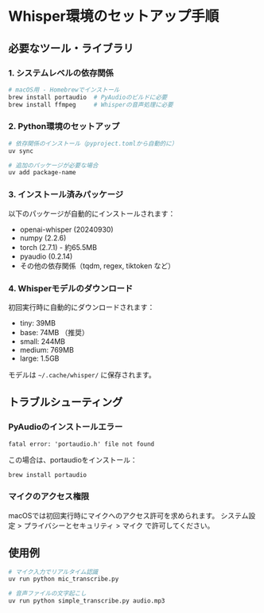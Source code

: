 # Whisper環境のセットアップ手順

## 必要なツール・ライブラリ

### 1. システムレベルの依存関係

```bash
# macOS用 - Homebrewでインストール
brew install portaudio  # PyAudioのビルドに必要
brew install ffmpeg     # Whisperの音声処理に必要
```

### 2. Python環境のセットアップ

```bash
# 依存関係のインストール（pyproject.tomlから自動的に）
uv sync

# 追加のパッケージが必要な場合
uv add package-name
```

### 3. インストール済みパッケージ

以下のパッケージが自動的にインストールされます：

- openai-whisper (20240930)
- numpy (2.2.6)
- torch (2.7.1) - 約65.5MB
- pyaudio (0.2.14)
- その他の依存関係（tqdm, regex, tiktoken など）

### 4. Whisperモデルのダウンロード

初回実行時に自動的にダウンロードされます：

- tiny: 39MB
- base: 74MB （推奨）
- small: 244MB
- medium: 769MB
- large: 1.5GB

モデルは `~/.cache/whisper/` に保存されます。

## トラブルシューティング

### PyAudioのインストールエラー

```
fatal error: 'portaudio.h' file not found
```

この場合は、portaudioをインストール：

```bash
brew install portaudio
```

### マイクのアクセス権限

macOSでは初回実行時にマイクへのアクセス許可を求められます。
システム設定 > プライバシーとセキュリティ > マイク で許可してください。

## 使用例

```bash
# マイク入力でリアルタイム認識
uv run python mic_transcribe.py

# 音声ファイルの文字起こし
uv run python simple_transcribe.py audio.mp3
```